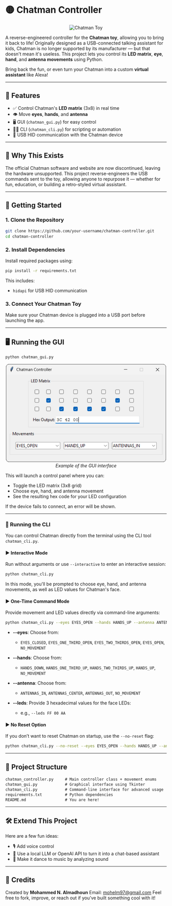 # 🟡 Chatman Controller

<p align="center">
  <img src="assets/chatman.jpg" width="250" alt="Chatman Toy">
</p>

A reverse-engineered controller for the **Chatman toy**, allowing you to bring it back to life! Originally designed as a USB-connected talking assistant for kids, Chatman is no longer supported by its manufacturer — but that doesn't mean it's useless. This project lets you control its **LED matrix**, **eye**, **hand**, and **antenna movements** using Python.

Bring back the fun, or even turn your Chatman into a custom **virtual assistant** like Alexa!

---

## 🎉 Features

-   ✅ Control Chatman's **LED matrix** (3x8) in real time
-   👁️ Move **eyes**, **hands**, and **antenna**
-   🖥️ GUI (`chatman_gui.py`) for easy control
-   🧑‍💻 CLI (`chatman_cli.py`) for scripting or automation
-   🔌 USB HID communication with the Chatman device

---

## 🧠 Why This Exists

The official Chatman software and website are now discontinued, leaving the hardware unsupported. This project reverse-engineers the USB commands sent to the toy, allowing anyone to repurpose it — whether for fun, education, or building a retro-styled virtual assistant.

---

## 🚀 Getting Started

### 1. Clone the Repository

```bash
git clone https://github.com/your-username/chatman-controller.git
cd chatman-controller
```

### 2. Install Dependencies

Install required packages using:

```bash
pip install -r requirements.txt
```

This includes:

-   `hidapi` for USB HID communication

### 3. Connect Your Chatman Toy

Make sure your Chatman device is plugged into a USB port before launching the app.

---

## 🖥️ Running the GUI

```bash
python chatman_gui.py
```

<p align="center">
  <img src="assets/chatman_gui.png" width="500" alt="Chatman GUI Screenshot">
  <br>
  <em>Example of the GUI interface</em>
</p>

This will launch a control panel where you can:

-   Toggle the LED matrix (3x8 grid)
-   Choose eye, hand, and antenna movement
-   See the resulting hex code for your LED configuration

If the device fails to connect, an error will be shown.

---

### 🔧 Running the CLI

You can control Chatman directly from the terminal using the CLI tool `chatman_cli.py`.

#### ▶ Interactive Mode

Run without arguments or use `--interactive` to enter an interactive session:

```bash
python chatman_cli.py
```

In this mode, you'll be prompted to choose eye, hand, and antenna movements, as well as LED values for Chatman's face.

#### ▶ One-Time Command Mode

Provide movement and LED values directly via command-line arguments:

```bash
python chatman_cli.py --eyes EYES_OPEN --hands HANDS_UP --antenna ANTENNAS_OUT --leds FF 00 AA
```

-   **--eyes**: Choose from:
    -   `EYES_CLOSED`, `EYES_ONE_THIRD_OPEN`, `EYES_TWO_THIRDS_OPEN`, `EYES_OPEN`, `NO_MOVEMENT`
-   **--hands**: Choose from:

    -   `HANDS_DOWN`, `HANDS_ONE_THIRD_UP`, `HANDS_TWO_THIRDS_UP`, `HANDS_UP`, `NO_MOVEMENT`

-   **--antenna**: Choose from:

    -   `ANTENNAS_IN`, `ANTENNAS_CENTER`, `ANTENNAS_OUT`, `NO_MOVEMENT`

-   **--leds**: Provide 3 hexadecimal values for the face LEDs:
    -   e.g., `--leds FF 00 AA`

#### ▶ No Reset Option

If you don’t want to reset Chatman on startup, use the `--no-reset` flag:

```bash
python chatman_cli.py --no-reset --eyes EYES_OPEN --hands HANDS_UP --antenna ANTENNAS_CENTER --leds 00 FF 00
```

---

## 🧩 Project Structure

```text
chatman_controller.py     # Main controller class + movement enums
chatman_gui.py            # Graphical interface using Tkinter
chatman_cli.py            # Command-line interface for advanced usage
requirements.txt          # Python dependencies
README.md                 # You are here!
```

---

## 🛠️ Extend This Project

Here are a few fun ideas:

-   🎙️ Add voice control
-   🤖 Use a local LLM or OpenAI API to turn it into a chat-based assistant
-   🎵 Make it dance to music by analyzing sound

---

## 🙌 Credits

Created by **Mohammed N. Almadhoun**
Email: mohelm97@gmail.com
Feel free to fork, improve, or reach out if you’ve built something cool with it!
